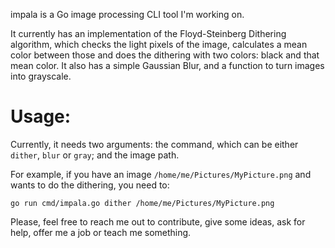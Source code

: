 impala is a Go image processing CLI tool I'm working on.

It currently has an implementation of the Floyd-Steinberg Dithering algorithm, which checks the light pixels of the image, calculates a mean color between those and does the dithering with two colors: black and that mean color. It also has a simple Gaussian Blur, and a function to turn images into grayscale. 

# Usage: 

Currently, it needs two arguments: the command, which can be either ```dither```, ```blur``` or ```gray```; and the image path. 

For example, if you have an image ```/home/me/Pictures/MyPicture.png``` and wants to do the dithering, you need to: 

```go run cmd/impala.go dither /home/me/Pictures/MyPicture.png```




Please, feel free to reach me out to contribute, give some ideas, ask for help, offer me a job or teach me something. 